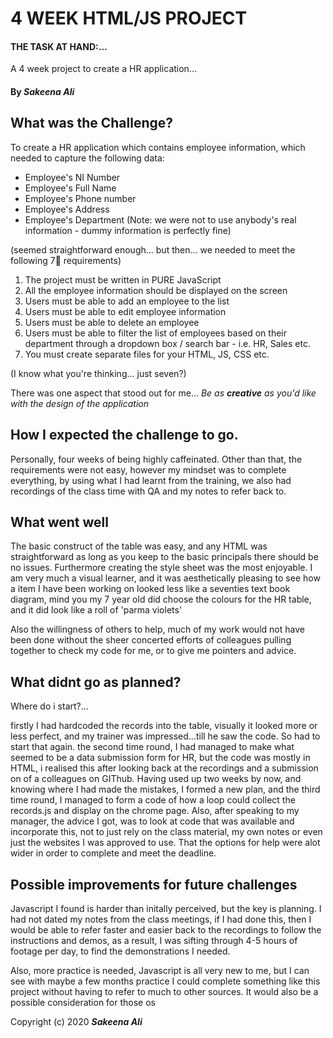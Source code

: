 # 4 WEEK HTML/JS PROJECT

#### THE TASK AT HAND:... 
A 4 week project to create a HR application...

#### By _**Sakeena Ali**_

## What was the Challenge?
To create a HR application which contains employee information, which needed to capture the following data:

- Employee's NI Number
- Employee's Full Name
- Employee's Phone number
- Employee's Address
- Employee's Department
 (Note: we were not to use anybody's real information - dummy information is perfectly fine)
 
 (seemed straightforward enough... but then... we needed to meet the following 7👀 requirements)
 
1. The project must be written in PURE JavaScript 
2. All the employee information should be displayed on the screen
3. Users must be able to add an employee to the list 
4. Users must be able to edit employee information 
5. Users must be able to delete an employee 
6. Users must be able to filter the list of employees based on their department through a dropdown box / search bar - i.e. HR, Sales etc. 
7. You must create separate files for your HTML, JS, CSS etc.

(I know what you're thinking... just seven?)

There was one aspect that stood out for me... *Be as **creative** as you'd like with the design of the application*

## How I expected the challenge to go.
Personally, four weeks of being highly caffeinated. Other than that, the requirements were not easy, however my mindset was to complete everything, by using what I had learnt from the training, we also had recordings of the class time with QA and my notes to refer back to. 

## What went well

The basic construct of the table was easy, and any HTML was straightforward as long as you keep to the basic principals there should be no issues. Furthermore creating the style sheet was the most enjoyable. I am very much a visual learner, and it was aesthetically pleasing to see how a item I have been working on looked less like a seventies text book diagram, mind you my 7 year old did choose the colours for the HR table, and it did look like a roll of 'parma violets'

Also the willingness of others to help, much of my work would not have been done without the sheer concerted efforts of colleagues pulling together to check my code for me, or to give me pointers and advice. 


## What didnt go as planned?

Where do i start?... 

firstly I had hardcoded the records into the table, visually it looked more or less perfect, and my trainer was impressed...till he saw the code. So had to start that again. 
the second time round, I had managed to make what seemed to be a data submission form for HR, but the code was mostly in HTML, i realised this after looking back at the recordings and a submission on of a colleagues on GIThub. Having used up two weeks by now, and knowing where I had made the mistakes, I formed a new plan, and the third time round, I managed to form a code of how a loop could collect the records.js and display on the chrome page. Also, after speaking to my manager, the advice I got, was to look at code that was available and incorporate this, not to just rely on the class material, my own notes or even just the websites I was approved to use. That the options for help were alot wider in order to complete and meet the deadline. 

## Possible improvements for future challenges

Javascript I found is harder than initally perceived, but the key is planning. I had not dated my notes from the class meetings, if I had done this, then I would be able to refer faster and easier back to the recordings to follow the instructions and demos, as a result, I was sifting through 4-5 hours of footage per day, to find the demonstrations I needed.

Also, more practice is needed, Javascript is all very new to me, but I can see with maybe a few months practice I could complete something like this project without having to refer to much to other sources. It would also be a possible consideration for those os 


Copyright (c) 2020 **_Sakeena Ali_**

